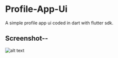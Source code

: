# Profile-App-Ui

A simple profile app ui coded in dart with flutter sdk.

## Screenshot-- 

![alt text](https://github.com/Ramanpreet6262/Profile-App-Ui/Images/screenshot.jpeg)
